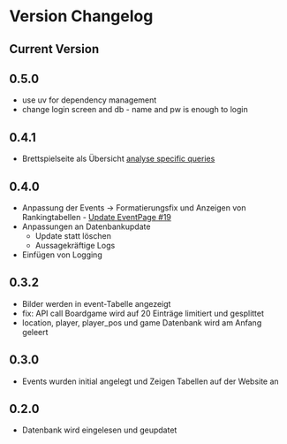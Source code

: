 # Version Changelog

## Current Version

## 0.5.0

- use uv for dependency management
- change login screen and db - name and pw is enough to login

## 0.4.1

- Brettspielseite als Übersicht [analyse specific queries](https://github.com/Kreijeck/bogan/issues/14)

## 0.4.0

- Anpassung der Events -> Formatierungsfix und Anzeigen von Rankingtabellen - [Update EventPage #19](https://github.com/Kreijeck/bogan/issues/19)
- Anpassungen an Datenbankupdate
  - Update statt löschen
  - Aussagekräftige Logs
- Einfügen von Logging

## 0.3.2

- Bilder werden in event-Tabelle angezeigt
- fix: API call Boardgame wird auf 20 Einträge limitiert und gesplittet
- location, player, player_pos und game Datenbank wird am Anfang geleert

## 0.3.0

- Events wurden initial angelegt und Zeigen Tabellen auf der Website an

## 0.2.0

- Datenbank wird eingelesen und geupdatet
